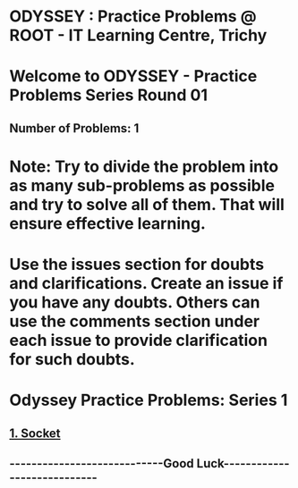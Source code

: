 # ODYSSEY : Practice Problems @ ROOT - IT Learning Centre, Trichy
# Welcome to ODYSSEY - Practice Problems Series Round 01
## Number of Problems:  1

# Note: Try to divide the problem into as many sub-problems as possible and try to solve all of them. That will ensure effective learning.

# Use the issues section for doubts and clarifications. Create an issue if you have any doubts. Others can use the comments section under each issue to provide clarification for such doubts.

# Odyssey Practice Problems: Series  1

## [1. Socket](https://atcoder.jp/contests/abc139/tasks/abc139_b)


## ----------------------------Good Luck----------------------------
